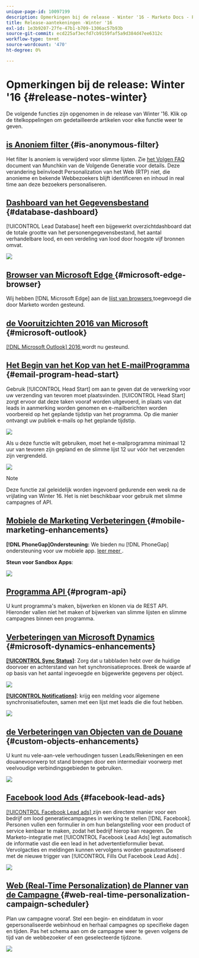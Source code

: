 ```yaml
---
unique-page-id: 10097199
description: Opmerkingen bij de release - Winter '16 - Marketo Docs - Productdocumentatie
title: Release-aantekeningen -Winter '16
exl-id: 1e3b9207-27fe-47b1-b709-1306ac57b93b
source-git-commit: ecd225af3ecfd7cb9159faf5a9d384d47ee6312c
workflow-type: tm+mt
source-wordcount: '470'
ht-degree: 0%

---
```


# Opmerkingen bij de release: Winter &#39;16 {#release-notes-winter}

De volgende functies zijn opgenomen in de release van Winter &#39;16. Klik op de titelkoppelingen om gedetailleerde artikelen voor elke functie weer te geven.

## [ is Anoniem filter ](/help/marketo/product-docs/administration/additional-integrations/add-munchkin-tracking-code-to-your-website/next-generation-munchkin-tracking-faq.md) {#is-anonymous-filter}

Het filter Is anoniem is verwijderd voor slimme lijsten. Zie [ het Volgen FAQ ](/help/marketo/product-docs/administration/additional-integrations/add-munchkin-tracking-code-to-your-website/next-generation-munchkin-tracking-faq.md) document van Munchkin van de Volgende Generatie voor details. Deze verandering beïnvloedt Personalization van het Web (RTP) niet, die anonieme en bekende Webbezoekers blijft identificeren en inhoud in real time aan deze bezoekers personaliseren.

## [ Dashboard van het Gegevensbestand ](/help/marketo/product-docs/core-marketo-concepts/smart-lists-and-static-lists/managing-people-in-smart-lists/database-dashboard.md)  {#database-dashboard}

[!UICONTROL Lead Database] heeft een bijgewerkt overzichtdashboard dat de totale grootte van het personengegevensbestand, het aantal verhandelbare lood, en een verdeling van lood door hoogste vijf bronnen omvat.

![](assets/image2016-1-12-16-3a18-3a7.png)

## [ Browser van Microsoft Edge ](/help/marketo/product-docs/administration/setup-administration/supported-browsers.md) {#microsoft-edge-browser}

Wij hebben [!DNL Microsoft Edge] aan de [ lijst van browsers ](https://docs.marketo.com/display/public/DOCS/Supported+Browsers) toegevoegd die door Marketo worden gesteund.

## [ de Vooruitzichten 2016 van Microsoft ](/help/marketo/product-docs/marketo-sales-insight/msi-outlook-plugin/install-the-marketo-email-add-in-for-outlook-with-a-registration-code.md) {#microsoft-outlook}

[[!DNL Microsoft Outlook]  2016 ](/help/marketo/product-docs/marketo-sales-insight/msi-outlook-plugin/install-the-marketo-email-add-in-for-outlook-with-a-registration-code.md) wordt nu gesteund.

## [ Het Begin van het Kop van het E-mailProgramma ](/help/marketo/product-docs/email-marketing/email-programs/email-program-actions/head-start-for-email-programs.md) {#email-program-head-start}

Gebruik [!UICONTROL Head Start] om aan te geven dat de verwerking voor uw verzending van tevoren moet plaatsvinden. [!UICONTROL Head Start] zorgt ervoor dat deze taken vooraf worden uitgevoerd, in plaats van dat leads in aanmerking worden genomen en e-mailberichten worden voorbereid op het geplande tijdstip van het programma. Op die manier ontvangt uw publiek e-mails op het geplande tijdstip.

![](assets/image2016-1-11-15-3a38-3a3.png)

Als u deze functie wilt gebruiken, moet het e-mailprogramma minimaal 12 uur van tevoren zijn gepland en de slimme lijst 12 uur vóór het verzenden zijn vergrendeld.

![](assets/image2016-1-11-15-3a35-3a55.png)

>[!NOTE]
>
>Deze functie zal geleidelijk worden ingevoerd gedurende een week na de vrijlating van Winter 16. Het is niet beschikbaar voor gebruik met slimme campagnes of API.

## [ Mobiele de Marketing Verbeteringen ](/help/marketo/product-docs/mobile-marketing/admin/add-a-mobile-app.md) {#mobile-marketing-enhancements}

**[!DNL PhoneGap]Ondersteuning:** We bieden nu [!DNL PhoneGap] ondersteuning voor uw mobiele app. [ leer meer ](https://developers.marketo.com/documentation/mobile/phonegap-plugin/).

**Steun voor Sandbox Apps**:

![](assets/image2016-1-12-10-3a47-3a13.png)

## [ Programma API ](https://developers.marketo.com/documentation/programs/) {#program-api}

U kunt programma&#39;s maken, bijwerken en klonen via de REST API. Hieronder vallen niet het maken of bijwerken van slimme lijsten en slimme campagnes binnen een programma.

## [ Verbeteringen van Microsoft Dynamics ](/help/marketo/product-docs/crm-sync/microsoft-dynamics-sync/microsoft-dynamics-sync-details/sync-status.md) {#microsoft-dynamics-enhancements}

**[[!UICONTROL Sync Status]](/help/marketo/product-docs/crm-sync/microsoft-dynamics-sync/microsoft-dynamics-sync-details/sync-status.md)**: Zorg dat u tabbladen hebt over de huidige doorvoer en achterstand van het synchronisatieproces. Breek de waarde af op basis van het aantal ingevoegde en bijgewerkte gegevens per object.

![](assets/pending-backog-cropped.png)

**[[!UICONTROL Notifications]](/help/marketo/product-docs/core-marketo-concepts/miscellaneous/understanding-notifications/notification-types.md)**: krijg een melding voor algemene synchronisatiefouten, samen met een lijst met leads die die fout hebben.

![](assets/image2016-1-12-8-3a13-3a9.png)

## [ de Verbeteringen van Objecten van de Douane ](/help/marketo/product-docs/administration/marketo-custom-objects/create-marketo-custom-objects.md) {#custom-objects-enhancements}

U kunt nu vele-aan-vele verhoudingen tussen Leads/Rekeningen en een douanevoorwerp tot stand brengen door een intermediair voorwerp met veelvoudige verbindingsgebieden te gebruiken.

![](assets/image2016-1-11-12-3a59-3a59.png)

## [ Facebook lood Ads ](/help/marketo/product-docs/demand-generation/facebook/set-up-facebook-lead-ads.md) {#facebook-lead-ads}

[[!UICONTROL Facebook Lead ads] ](https://www.facebook.com/business/a/lead-ads) zijn een directere manier voor een bedrijf om lood generatiecampagnes in werking te stellen [!DNL Facebook]. Personen vullen een formulier in om hun belangstelling voor een product of service kenbaar te maken, zodat het bedrijf hierop kan reageren. De Marketo-integratie met [!UICONTROL Facebook Lead Ads] legt automatisch de informatie vast die een lead in het advertentieformulier bevat. Vervolgacties en meldingen kunnen vervolgens worden geautomatiseerd met de nieuwe trigger van [!UICONTROL Fills Out Facebook Lead Ads] .

![](assets/image2016-1-11-10-3a20-3a39.png)

## [ Web (Real-Time Personalization) de Planner van de Campagne ](/help/marketo/product-docs/web-personalization/working-with-web-campaigns/schedule-a-web-campaign.md) {#web-real-time-personalization-campaign-scheduler}

Plan uw campagne vooraf. Stel een begin- en einddatum in voor gepersonaliseerde webinhoud en herhaal campagnes op specifieke dagen en tijden. Pas het schema aan om de campagne weer te geven volgens de tijd van de webbezoeker of een geselecteerde tijdzone.

![](assets/image2016-1-14-8-3a36-3a36.png)
